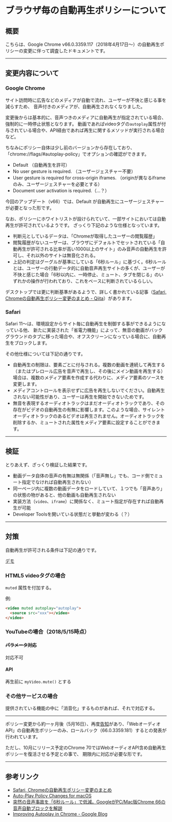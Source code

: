 # ブラウザ毎の自動再生ポリシーについて

## 概要

こちらは、Google Chrome v66.0.3359.117（2018年4月17日〜）の自動再生ポリシーの変更に伴って調査したドキュメントです。

---

## 変更内容について

### Google Chrome

サイト訪問時に広告などのメディアが自動で流れ、ユーザーが不快と感じる事を減らすため、
音声付きのメディアが、自動再生されなくなりました。

変更後からは基本的に、音声つきのメディアに自動再生が指定されている場合、強制的に一時停止状態となります。
動画であればvideoタグの`autoplay`属性が付与されている場合や、API経由であれば再生に関するメソッドが実行される場合など。

ちなみにポリシー自体は少し前のバージョンから存在しており、「chrome://flags/#autoplay-policy」でオプションの確認ができます。

- Default （自動再生を許可）
- No user gesture is required. （ユーザージェスチャー不要）
- User gesture is required for cross-origin iframes. （originが異なるiframeのみ、ユーザージェスチャーを必要とする）
- Document user activation is required.（…？）

今回のアップデート（v66）では、Default が自動再生にユーザージェスチャーが必要となった形です。

なお、ポリシーにホワイトリストが設けられていて、一部サイトにおいては自動再生が許可されているようです。
ざっくり下記のような仕様となっています。

- 判断元としているデータは、「Chromeが取得したユーザーの閲覧履歴」
- 閲覧履歴がないユーザーは、ブラウザにデフォルトでセットされている「自動再生が許可される比率が高い1000以上のサイト」のみ音声の自動再生を許可し、それ以外のサイトは無音化される。
- 上記の判定はグーグルが基準にしている「6秒ルール」に基づく。6秒ルールとは、ユーザーの行動データ的に自動音声再生サイトの多くが、ユーザーが不快と感じた場合「6秒以内に、一時停止、ミュート、タブを閉じる」のいずれかの操作が行われており、これをベースに判断されているらしい。

デスクトップでは更に判断基準があるようで、詳しく書かれている記事（[Safari, Chromeの自動再生ポリシー変更のまとめ - Qiita](https://qiita.com/ktknest/items/e81b3a4caac540098fc8#chrome)）があります。

### Safari

Safari 11〜は、環境設定からサイト毎に自動再生を制御する事ができるようになっている他、
新たに実装された「省電力機能」によって、無音の動画がバックグラウンドのタブに移った場合や、オフスクリーンになっている場合に、自動再生をブロックします。

その他仕様については下記の通りです。

- 自動再生の制限は、要素ごとに付与される。複数の動画を連続して再生する（またはプレロール広告を音声で再生し、その後にメイン動画を再生する）場合は、複数のメディア要素を作成する代わりに、メディア要素のソースを変更します。
- メディアコントロールを表示せずに広告を再生しないでください。自動再生されない可能性があり、ユーザーは再生を開始できないためです。
- 無音を表現するオーディオトラックはまだオーディオトラックであり、その存在がビデオの自動再生の有無に影響します。このような場合、サイレントオーディオトラックのあるビデオは再生されません。オーディオトラックを削除するか、ミュートされた属性をメディア要素に設定することができます。


---

## 検証

とりあえず、ざっくり検証した結果です。

- 動画データ自体の音声の有無は無関係（「音声無し」でも、コード側でミュート指定でなければ自動再生されない）
- 同一ページ内に複数の動画データをロードしていて、１つでも「音声あり」の状態の物があると、他の動画も自動再生されない
- 実装方法（`video`、`iframe`）に関係なく、ミュート指定が存在すれば自動再生が可能
- Developer Toolsを開いている状態だと挙動が変わる（？）

---

## <a name="conclusion">対策</a>

自動再生が許可される条件は下記の通りです。

[デモ](http://docs.cinra.net/demo/#chrome-v66-%E8%87%AA%E5%8B%95%E5%86%8D%E7%94%9F%E3%82%B5%E3%83%B3%E3%83%97%E3%83%AB)

### HTML5 videoタグの場合

`muted` 属性を付加する。

例:

```html
<video muted autoplay="autoplay">
  <source src="xxx"></video>
</video>

```

### YouTubeの場合（2018/5/15時点）

#### ~~パラメータ対応~~

対応不可

#### API

再生前に `myVideo.mute()` とする

### その他サービスの場合

提供されている機能の中に「消音化」するものがあれば、それで対応する。

---

ポリシー変更から約一ヶ月後（5月16日）、再度[告知](https://www.engadget.com/2018/05/16/google-chrome-66-muting-autoplay-rollback/)があり、「WebオーディオAPI」の自動再生ポリシーのみ、ロールバック（66.0.3359.181）するとの発表が行われています。

ただし、10月にリリース予定のChrome 70ではWebオーディオAPI含め自動再生ポリシーを復活させる予定との事で、
期限内に対応が必要な形です。

---

## 参考リンク

- [Safari, Chromeの自動再生ポリシー変更のまとめ](https://qiita.com/ktknest/items/e81b3a4caac540098fc8)
- [Auto-Play Policy Changes for macOS](https://webkit.org/blog/7734/auto-play-policy-changes-for-macos/)
- [突然の音声事故を「6秒ルール」で低減。GoogleがPC/Mac版Chrome 66の音声自動ブロックを解説](https://japanese.engadget.com/2018/05/05/6-google-pc-mac-chrome-66/)
- [Improving Autoplay in Chrome - Google Blog](https://blog.google/products/chrome/improving-autoplay-chrome/)
